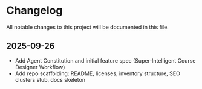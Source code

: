 # Changelog

All notable changes to this project will be documented in this file.

## 2025-09-26
- Add Agent Constitution and initial feature spec (Super‑Intelligent Course Designer Workflow)
- Add repo scaffolding: README, licenses, inventory structure, SEO clusters stub, docs skeleton
